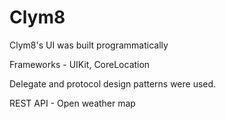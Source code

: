 # Clym8

Clym8's UI was built programmatically

Frameworks - UIKit, CoreLocation

Delegate and protocol design patterns were used.

REST API - Open weather map
